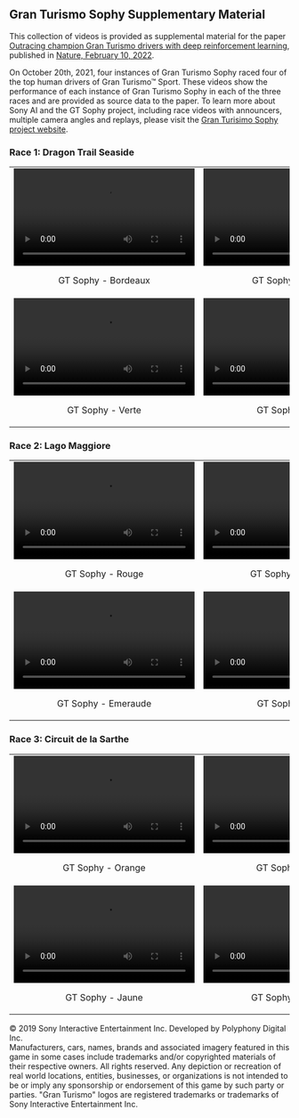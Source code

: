 ## Gran Turismo Sophy Supplementary Material

This collection of videos is provided as supplemental material for the paper [Outracing champion Gran Turismo drivers with deep reinforcement learning](https://www.nature.com/articles/s41586-021-04357-7), published in [Nature, February 10, 2022](https://www.nature.com/nature/volumes/602/issues/7896).

On October 20th, 2021, four instances of Gran Turismo Sophy raced four of the top human drivers of Gran Turismo™ Sport. These videos show the performance of each instance of Gran Turismo Sophy in each of the three races and are provided as source data to the paper. To learn more about Sony AI and the GT Sophy project, including race videos with announcers, multiple camera angles and replays, please visit the [Gran Turisimo Sophy project website](https://www.gran-turismo.com/world/gran-turismo-sophy/).


### Race 1: Dragon Trail Seaside

<table>
    <tr>
        <td>
          <video controls preload=metadata width="325" height="175">
            <source src="https://media.githubusercontent.com/media/SonyAI/gt_sophy_public/main/2021-10-21-RACE_TOGETHER-Seaside-01_Bordeaux.mp4" type="video/mp4">
          </video><p style="text-align:center;">GT Sophy - Bordeaux</p>
        </td>
        <td>
          <video controls preload=metadata width="325" height="175">
            <source src="https://media.githubusercontent.com/media/SonyAI/gt_sophy_public/main/2021-10-21-RACE_TOGETHER-Seaside-03_Violette.mp4" type="video/mp4">
            </video><p style="text-align:center;">GT Sophy - Violette</p>
        </td>
    </tr>
    <tr>
    <td>
      <video controls preload=metadata width="325" height="175">
        <source src="https://media.githubusercontent.com/media/SonyAI/gt_sophy_public/main/2021-10-21-RACE_TOGETHER-Seaside-05_Verte.mp4" type="video/mp4">
        </video><p style="text-align:center;">GT Sophy - Verte</p>
    </td>
    <td>
      <video controls preload=metadata width="325" height="175">
        <source src="https://media.githubusercontent.com/media/SonyAI/gt_sophy_public/main/2021-10-21-RACE_TOGETHER-Seaside-07_Noire.mp4" type="video/mp4">
        </video><p style="text-align:center;">GT Sophy - Noire</p>
    </td>
    </tr>
</table>



### Race 2: Lago Maggiore

<table>
    <tr>
        <td>
          <video controls preload=metadata width="325" height="175">
            <source src="https://media.githubusercontent.com/media/SonyAI/gt_sophy_public/main/2021-10-21-RACE_TOGETHER-Maggiore-01_Rouge.mp4" type="video/mp4">
          </video><p style="text-align:center;">GT Sophy - Rouge</p>
        </td>
        <td>
          <video controls preload=metadata width="325" height="175">
            <source src="https://media.githubusercontent.com/media/SonyAI/gt_sophy_public/main/2021-10-21-RACE_TOGETHER-Maggiore-03_Lavande.mp4" type="video/mp4">
            </video><p style="text-align:center;">GT Sophy - Lavande</p>
        </td>
    </tr>
    <tr>
    <td>
      <video controls preload=metadata width="325" height="175">
        <source src="https://media.githubusercontent.com/media/SonyAI/gt_sophy_public/main/2021-10-21-RACE_TOGETHER-Maggiore-05_Emeraude.mp4" type="video/mp4">
        </video><p style="text-align:center;">GT Sophy - Emeraude</p>
    </td>
    <td>
      <video controls preload=metadata width="325" height="175">
        <source src="https://media.githubusercontent.com/media/SonyAI/gt_sophy_public/main/2021-10-21-RACE_TOGETHER-Maggiore-07_Grise.mp4" type="video/mp4">
        </video><p style="text-align:center;">GT Sophy - Grise</p>
    </td>
    </tr>
</table>


### Race 3: Circuit de la Sarthe

<table>
    <tr>
        <td>
          <video controls preload=metadata width="325" height="175">
            <source src="https://media.githubusercontent.com/media/SonyAI/gt_sophy_public/main/2021-10-21-RACE_TOGETHER-Sarthe_1-01_Orange.mp4" type="video/mp4">
          </video><p style="text-align:center;">GT Sophy - Orange</p>
        </td>
        <td>
          <video controls preload=metadata width="325" height="175">
            <source src="https://media.githubusercontent.com/media/SonyAI/gt_sophy_public/main/2021-10-21-RACE_TOGETHER-Sarthe_1-03_Bleue.mp4" type="video/mp4">
            </video><p style="text-align:center;">GT Sophy - Bleue</p>
        </td>
    </tr>
    <tr>
    <td>
      <video controls preload=metadata width="325" height="175">
        <source src="https://media.githubusercontent.com/media/SonyAI/gt_sophy_public/main/2021-10-21-RACE_TOGETHER-Sarthe_1-05_Jaune.mp4" type="video/mp4">
        </video><p style="text-align:center;">GT Sophy - Jaune</p>
    </td>
    <td>
      <video controls preload=metadata width="325" height="175">
        <source src="https://media.githubusercontent.com/media/SonyAI/gt_sophy_public/main/2021-10-21-RACE_TOGETHER-Sarthe_1-07_Blanche.mp4" type="video/mp4">
        </video><p style="text-align:center;">GT Sophy - Blanche</p>
    </td>
    </tr>
</table>


<footer>
 <p>© 2019 Sony Interactive Entertainment Inc. Developed by Polyphony Digital Inc.<br>
Manufacturers, cars, names, brands and associated imagery featured in this game in some cases include trademarks and/or copyrighted materials of their respective owners. All rights reserved. Any depiction or recreation of real world locations, entities, businesses, or organizations is not intended to be or imply any sponsorship or endorsement of this game by such party or parties. "Gran Turismo" logos are registered trademarks or trademarks of Sony Interactive Entertainment Inc.</p>
</footer>
